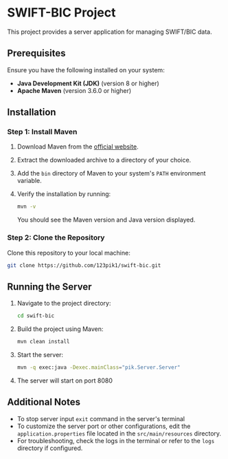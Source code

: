 # SWIFT-BIC Project

This project provides a server application for managing SWIFT/BIC data.

## Prerequisites

Ensure you have the following installed on your system:

- **Java Development Kit (JDK)** (version 8 or higher)
- **Apache Maven** (version 3.6.0 or higher)

## Installation

### Step 1: Install Maven

1. Download Maven from the [official website](https://maven.apache.org/download.cgi).
2. Extract the downloaded archive to a directory of your choice.
3. Add the `bin` directory of Maven to your system's `PATH` environment variable.
4. Verify the installation by running:

    ```bash
    mvn -v
    ```

    You should see the Maven version and Java version displayed.

### Step 2: Clone the Repository

Clone this repository to your local machine:

```bash
git clone https://github.com/123pik1/swift-bic.git
```

## Running the Server

1. Navigate to the project directory:

    ```bash
    cd swift-bic
    ```
2. Build the project using Maven:

    ```bash
    mvn clean install
    ```

3. Start the server:

    ```bash
    mvn -q exec:java -Dexec.mainClass="pik.Server.Server"
    ```

4. The server will start on port 8080

## Additional Notes

- To stop server input `exit` command in the server's  terminal
- To customize the server port or other configurations, edit the `application.properties` file located in the `src/main/resources` directory.
- For troubleshooting, check the logs in the terminal or refer to the `logs` directory if configured.
